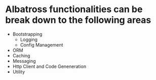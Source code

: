 # Albatross functionalities can be break down to the following areas
* Bootstrapping
	* Logging
	* Config Management
* ORM
* Caching
* Messaging
* Http Client and Code Geneneration
* Utility